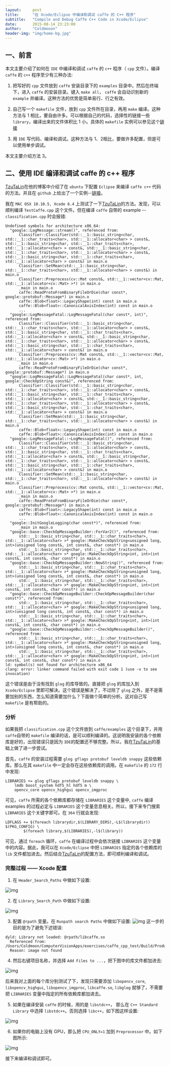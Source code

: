 ```yaml
---
layout:     post
title:      "在 Xcode/Eclipse 中编译和调试 caffe 的 C++ 程序"
subtitle:   "Compile and Debug Caffe C++ Code in Xcode/Eclipse"
date:       2015-08-14 23:23:00
author:     "Coldmooon"
header-img: "img/home-bg.jpg"
---
```


## 一、前言
本文主要介绍了如何在 `IDE` 中编译和调试 `caffe` 的 `c++` 程序（ `cpp` 文件）。编译 `caffe` 的 `c++` 程序至少有三种办法:

1. 把写好的 `cpp` 文件放到 `caffe` 安装目录下的 `examples` 目录中。然后在终端下，进入 `caffe` 的安装目录。键入 `make all`， `caffe` 会自动识别新的 `example` 并编译。这种方法的优势是简单易行、行之有效。

2. 自己写一个 `makefile` 文件，放到 `cpp` 文件所在目录，再用 `make` 编译。这种方法与 1 相比，要自由许多。可以根据自己的代码，选择性的链接一些 `library`，编译出来的文件体积比 1 小。具体的 `makefile` 实例可以参见这个[链接](https://github.com/tzutalin/caffe_test)

3. 用 `IDE` 写代码、编译和调试。这种方法与 1、2相比，要做许多配置，但是可以使用单步调试。

本文主要介绍方法 3。

## 二、使用 IDE 编译和调试 caffe 的 c++ 程序

[TzuTaLin](http://tzutalin.blogspot.tw/2015/05/caffe-on-ubuntu-eclipse-cc.html)在他的博客中介绍了在 `ubuntu` 下配置 `Eclipse` 来编译 `caffe c++` 代码的方法。并且在 `github` 上给出了一个实例--[链接](https://github.com/tzutalin/caffe_test)。

我在 `MAC OSX 10.10.5, Xcode 6.4` 上测试了一下[TzuTaLin](http://tzutalin.blogspot.tw/2015/05/caffe-on-ubuntu-eclipse-cc.html)的方法。发现，可以顺利编译 `TestCaffe.cpp` 这个文件。但在编译 `caffe` 自带的 example -- `classification.cpp` 时会报错:

```
Undefined symbols for architecture x86_64:
  "google::LogMessage::stream()", referenced from:
      Classifier::Classifier(std::__1::basic_string<char, std::__1::char_traits<char>, std::__1::allocator<char> > const&, std::__1::basic_string<char, std::__1::char_traits<char>, std::__1::allocator<char> > const&, std::__1::basic_string<char, std::__1::char_traits<char>, std::__1::allocator<char> > const&, std::__1::basic_string<char, std::__1::char_traits<char>, std::__1::allocator<char> > const&) in main.o
      Classifier::SetMean(std::__1::basic_string<char, std::__1::char_traits<char>, std::__1::allocator<char> > const&) in main.o
      Classifier::Preprocess(cv::Mat const&, std::__1::vector<cv::Mat, std::__1::allocator<cv::Mat> >*) in main.o
      _main in main.o
      caffe::ReadProtoFromBinaryFileOrDie(char const*, google::protobuf::Message*) in main.o
      caffe::Blob<float>::LegacyShape(int) const in main.o
      caffe::Blob<float>::CanonicalAxisIndex(int) const in main.o
      ...
  "google::LogMessageFatal::LogMessageFatal(char const*, int)", referenced from:
      Classifier::Classifier(std::__1::basic_string<char, std::__1::char_traits<char>, std::__1::allocator<char> > const&, std::__1::basic_string<char, std::__1::char_traits<char>, std::__1::allocator<char> > const&, std::__1::basic_string<char, std::__1::char_traits<char>, std::__1::allocator<char> > const&, std::__1::basic_string<char, std::__1::char_traits<char>, std::__1::allocator<char> > const&) in main.o
      Classifier::Preprocess(cv::Mat const&, std::__1::vector<cv::Mat, std::__1::allocator<cv::Mat> >*) in main.o
      _main in main.o
      caffe::ReadProtoFromBinaryFileOrDie(char const*, google::protobuf::Message*) in main.o
  "google::LogMessageFatal::LogMessageFatal(char const*, int, google::CheckOpString const&)", referenced from:
      Classifier::Classifier(std::__1::basic_string<char, std::__1::char_traits<char>, std::__1::allocator<char> > const&, std::__1::basic_string<char, std::__1::char_traits<char>, std::__1::allocator<char> > const&, std::__1::basic_string<char, std::__1::char_traits<char>, std::__1::allocator<char> > const&, std::__1::basic_string<char, std::__1::char_traits<char>, std::__1::allocator<char> > const&) in main.o
      Classifier::SetMean(std::__1::basic_string<char, std::__1::char_traits<char>, std::__1::allocator<char> > const&) in main.o
      caffe::Blob<float>::LegacyShape(int) const in main.o
      caffe::Blob<float>::CanonicalAxisIndex(int) const in main.o
  "google::LogMessageFatal::~LogMessageFatal()", referenced from:
      Classifier::Classifier(std::__1::basic_string<char, std::__1::char_traits<char>, std::__1::allocator<char> > const&, std::__1::basic_string<char, std::__1::char_traits<char>, std::__1::allocator<char> > const&, std::__1::basic_string<char, std::__1::char_traits<char>, std::__1::allocator<char> > const&, std::__1::basic_string<char, std::__1::char_traits<char>, std::__1::allocator<char> > const&) in main.o
      Classifier::SetMean(std::__1::basic_string<char, std::__1::char_traits<char>, std::__1::allocator<char> > const&) in main.o
      Classifier::Preprocess(cv::Mat const&, std::__1::vector<cv::Mat, std::__1::allocator<cv::Mat> >*) in main.o
      _main in main.o
      caffe::ReadProtoFromBinaryFileOrDie(char const*, google::protobuf::Message*) in main.o
      caffe::Blob<float>::LegacyShape(int) const in main.o
      caffe::Blob<float>::CanonicalAxisIndex(int) const in main.o
      ...
  "google::InitGoogleLogging(char const*)", referenced from:
      _main in main.o
  "google::base::CheckOpMessageBuilder::ForVar2()", referenced from:
      std::__1::basic_string<char, std::__1::char_traits<char>, std::__1::allocator<char> >* google::MakeCheckOpString<unsigned long, int>(unsigned long const&, int const&, char const*) in main.o
      std::__1::basic_string<char, std::__1::char_traits<char>, std::__1::allocator<char> >* google::MakeCheckOpString<int, int>(int const&, int const&, char const*) in main.o
  "google::base::CheckOpMessageBuilder::NewString()", referenced from:
      std::__1::basic_string<char, std::__1::char_traits<char>, std::__1::allocator<char> >* google::MakeCheckOpString<unsigned long, int>(unsigned long const&, int const&, char const*) in main.o
      std::__1::basic_string<char, std::__1::char_traits<char>, std::__1::allocator<char> >* google::MakeCheckOpString<int, int>(int const&, int const&, char const*) in main.o
  "google::base::CheckOpMessageBuilder::CheckOpMessageBuilder(char const*)", referenced from:
      std::__1::basic_string<char, std::__1::char_traits<char>, std::__1::allocator<char> >* google::MakeCheckOpString<unsigned long, int>(unsigned long const&, int const&, char const*) in main.o
      std::__1::basic_string<char, std::__1::char_traits<char>, std::__1::allocator<char> >* google::MakeCheckOpString<int, int>(int const&, int const&, char const*) in main.o
  "google::base::CheckOpMessageBuilder::~CheckOpMessageBuilder()", referenced from:
      std::__1::basic_string<char, std::__1::char_traits<char>, std::__1::allocator<char> >* google::MakeCheckOpString<unsigned long, int>(unsigned long const&, int const&, char const*) in main.o
      std::__1::basic_string<char, std::__1::char_traits<char>, std::__1::allocator<char> >* google::MakeCheckOpString<int, int>(int const&, int const&, char const*) in main.o
ld: symbol(s) not found for architecture x86_64
clang: error: linker command failed with exit code 1 (use -v to see invocation)
```    
这个错误是由于没有找到 `glog` 的库导致的。直接把 `glog` 的库加入到 `Xcode/Eclipse` 里即可解决。这个错误是解决了，不过除了 `glog` 之外，是不是需要加别的东西，怎么知道需要加什么？下面做个简单的分析。这对自己写 `makefile` 是有帮助的。


### 分析

如果我把 `classification.cpp` 这个文件放到 `caffe/examples` 这个目录下，并用 `caffe`自带的 `makefile` 编译的话，是可以顺利编译的。这说明我安装的各个依赖库是好的，出现错误只是因为 `IDE`的配置还不够完整。所以，我在[TzuTaLin](http://tzutalin.blogspot.tw/2015/05/caffe-on-ubuntu-eclipse-cc.html)的基础上做了进一步尝试。

首先，`caffe` 的安装过程需要 `glog gflags protobuf leveldb snappy` 这些依赖库。那么在其 `makefile` 中一定会存在这些依赖库的调用。在 `makefile` 的 `172` 行中发现:

```
LIBRARIES += glog gflags protobuf leveldb snappy \
	lmdb boost_system hdf5_hl hdf5 m \
	opencv_core opencv_highgui opencv_imgproc
```
可见，`caffe` 所需的各个依赖库都存储在 `LIBRARIES` 这个变量中, `caffe` 编译 examples 的过程必定与 `LIBRARIES` 这个变量息息相关。所以，接下来专门搜索 `LIBRARIES` 这个关键字即可。在 `364` 行就会发现:

```
LDFLAGS += $(foreach librarydir,$(LIBRARY_DIRS),-L$(librarydir)) $(PKG_CONFIG) \
		$(foreach library,$(LIBRARIES),-l$(library))
```
可见，通过 `foreach` 循环，`caffe` 在编译过程中会依次链接 `LIBRARIES` 这个变量中的内容。据此，我可以在 `Xcode/Eclipse` 中把 `LIBRARIES` 指定的各个依赖库的 `lib` 文件都加进去。然后结合[TzuTaLin](http://tzutalin.blogspot.tw/2015/05/caffe-on-ubuntu-eclipse-cc.html)的配置方法，即可顺利编译和调试。

### 完整过程 —— Xcode 配置 
1) 在 `Header_Search_Paths` 中做如下设置:

![img](/img/compile_caffe_cpp/compile_caffe_cpp_01.jpg)

2) 在 `Library_Search_Path` 中做如下设置:

![img](/img/compile_caffe_cpp/compile_caffe_cpp_02.jpg)

3) 配置 `@rpath` 变量。在 `Runpath search Paths` 中做如下设置:
![img](/img/compile_caffe_cpp/compile_caffe_cpp_06.jpg)
这一步的目的是为了避免下述错误:

```
dyld: Library not loaded: @rpath/libcaffe.so
  Referenced from: /Users/Coldmoon/ComputerVisionApps/exercises/caffe_cpp_test/Build/Products/Debug/caffe_cpp_test
  Reason: image not found
```

4) 然后右键项目名称，并选择 `Add Files to ...`，把下图中的库文件都加进去:

![img](/img/compile_caffe_cpp/compile_caffe_cpp_03.jpg)

后来我对上面的每个库分别测试了下，发现只需要添加 `libopencv_core`, `libopencv_highgui`, `libopencv_imgproc`, `libcaffe.so`, `libglog` 就够了，不需要把 `LIBRARIES` 变量中指定的所有依赖库都加进去。

5) 如果在编译安装 `caffe` 的时候，用的是 `libstdc++`， 那么在 `C++ Standard Library` 中选择 `libstdc++`。否则选择 `libc++`，如下图这样设置:

![img](/img/compile_caffe_cpp/compile_caffe_cpp_04.jpg)

6) 如果你的电脑上没有 GPU，那么把 `CPU_ONLY=1` 加到 `Preprocessor` 中。如下图所示:

![img](/img/compile_caffe_cpp/compile_caffe_cpp_05.jpg)

接下来编译和调试即可。
